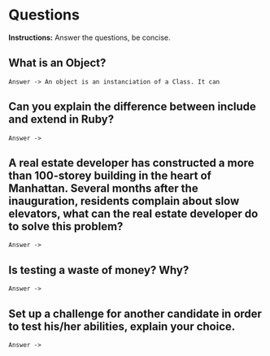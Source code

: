 # Questions
**Instructions:** Answer the questions, be concise.

## What is an Object? 

    Answer -> An object is an instanciation of a Class. It can 

## Can you explain the difference between include and extend in Ruby?

    Answer ->

## A real estate developer has constructed a more than 100-storey building in the heart of Manhattan. Several months after the inauguration, residents complain about slow elevators, what can the real estate developer do to solve this problem?

    Answer ->

## Is testing a waste of money? Why?

    Answer ->

## Set up a challenge for another candidate in order to test his/her abilities, explain your choice.
   
    Answer ->